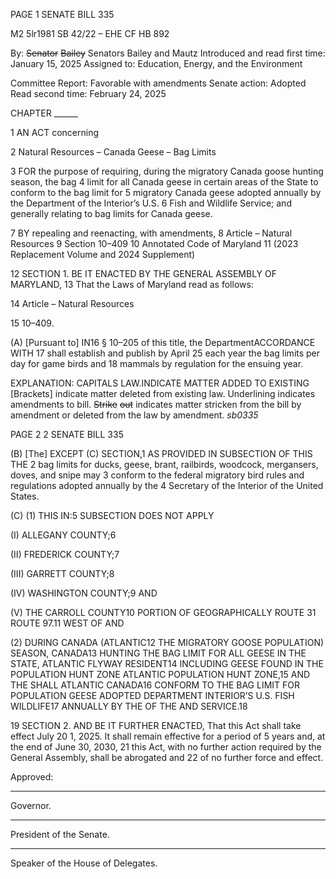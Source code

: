 PAGE 1
SENATE BILL 335

M2 5lr1981
SB 42/22 – EHE CF HB 892

By: ~~Senator~~ ~~Bailey~~ Senators Bailey and Mautz
Introduced and read first time: January 15, 2025
Assigned to: Education, Energy, and the Environment

Committee Report: Favorable with amendments
Senate action: Adopted
Read second time: February 24, 2025

CHAPTER ______

1 AN ACT concerning

2 Natural Resources – Canada Geese – Bag Limits

3 FOR the purpose of requiring, during the migratory Canada goose hunting season, the bag
4 limit for all Canada geese in certain areas of the State to conform to the bag limit for
5 migratory Canada geese adopted annually by the Department of the Interior’s U.S.
6 Fish and Wildlife Service; and generally relating to bag limits for Canada geese.

7 BY repealing and reenacting, with amendments,
8 Article – Natural Resources
9 Section 10–409
10 Annotated Code of Maryland
11 (2023 Replacement Volume and 2024 Supplement)

12 SECTION 1. BE IT ENACTED BY THE GENERAL ASSEMBLY OF MARYLAND,
13 That the Laws of Maryland read as follows:

14 Article – Natural Resources

15 10–409.

(A) [Pursuant to] IN16 § 10–205 of this title, the DepartmentACCORDANCE WITH
17 shall establish and publish by April 25 each year the bag limits per day for game birds and
18 mammals by regulation for the ensuing year.

EXPLANATION: CAPITALS LAW.INDICATE MATTER ADDED TO EXISTING
[Brackets] indicate matter deleted from existing law.
Underlining indicates amendments to bill.
~~Strike~~ ~~out~~ indicates matter stricken from the bill by amendment or deleted from the law by
amendment. *sb0335*

PAGE 2
2 SENATE BILL 335

(B) [The] EXCEPT (C) SECTION,1 AS PROVIDED IN SUBSECTION OF THIS THE
2 bag limits for ducks, geese, brant, railbirds, woodcock, mergansers, doves, and snipe may
3 conform to the federal migratory bird rules and regulations adopted annually by the
4 Secretary of the Interior of the United States.

(C) (1) THIS IN:5 SUBSECTION DOES NOT APPLY

(I) ALLEGANY COUNTY;6

(II) FREDERICK COUNTY;7

(III) GARRETT COUNTY;8

(IV) WASHINGTON COUNTY;9 AND

(V) THE CARROLL COUNTY10 PORTION OF GEOGRAPHICALLY
ROUTE 31 ROUTE 97.11 WEST OF AND

(2) DURING CANADA (ATLANTIC12 THE MIGRATORY GOOSE
POPULATION) SEASON, CANADA13 HUNTING THE BAG LIMIT FOR ALL GEESE IN THE
STATE, ATLANTIC FLYWAY RESIDENT14 INCLUDING GEESE FOUND IN THE
POPULATION HUNT ZONE ATLANTIC POPULATION HUNT ZONE,15 AND THE SHALL
ATLANTIC CANADA16 CONFORM TO THE BAG LIMIT FOR POPULATION GEESE ADOPTED
DEPARTMENT INTERIOR’S U.S. FISH WILDLIFE17 ANNUALLY BY THE OF THE AND
SERVICE.18

19 SECTION 2. AND BE IT FURTHER ENACTED, That this Act shall take effect July
20 1, 2025. It shall remain effective for a period of 5 years and, at the end of June 30, 2030,
21 this Act, with no further action required by the General Assembly, shall be abrogated and
22 of no further force and effect.

Approved:

________________________________________________________________________________
Governor.

________________________________________________________________________________
President of the Senate.

________________________________________________________________________________
Speaker of the House of Delegates.